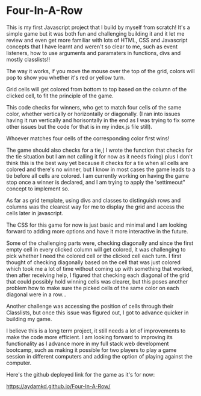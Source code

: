 # Four-In-A-Row

This is my first Javascript project that I build by myself from scratch! It's a simple game but it was both fun and challenging building it and it let me review and even get more familiar with lots of HTML, CSS and Javascript concepts that I have learnt and weren't so clear to me, such as event listeners, how to use arguments and paramaters in functions, divs and mostly classlists!! 

The way it works, if you move the mouse over the top of the grid, colors will pop to show you whether it's red or yellow turn.

Grid cells will get colored from bottom to top based on the column of the clicked cell, to fit the principle of the game. 

This code checks for winners, who get to match four cells of the same color, whether vertically or horizontally or diagonally. (I ran into issues having it run vertically and horisontally in the end as I was trying to fix some other issues but the code for that is in my index.js file still).

Whoever matches four cells of the corresponding color first wins!

The game should also checks for a tie,( I wrote the function that checks for the tie situation but I am not calling it for now as it needs fixing) plus I don't think this is the best way yet because it checks for a tie when all cells are colored and there's no winner, but I know in most cases the game leads to a tie before all cells are colored. I am currently working on having the game stop once a winner is declared, and I am trying to apply the 'settimeout" concept to implement so. 

As far as grid template, using divs and classes to distinguish rows and columns was the clearest way for me to display the grid and access the cells later in javascript. 

The CSS for this game for now is just basic and minimal and I am looking forward to adding more options and have it more interactive in the future.

Some of the challenging parts were, checking diagonally and since the first empty cell in every clicked column will get colored, it was challenging to pick whether I need the colored cell or the clicked cell each turn. I first thought of checking diagonally based on the cell that was just colored which took me a lot of time without coming up with something that worked, then after receiving help, I figured that checking each diagonal of the grid that could possibly hold winning cells was clearer, but this poses another problem how to make sure the picked cells of the same color on each diagonal were in a row...

Another challenge was accessing the position of cells through their Classlists, but once this issue was figured out, I got to advance quicker in building my game. 

I believe this is a long term project, it still needs a lot of improvements to make the code more efficient. I am looking forward to improving its functionality as I advance more in my full stack web development bootcamp, such as making it possible for two players to play a game session in different computers and adding the option of playing against the computer. 

Here's the github deployed link for the game as it's for now:

https://aydamkd.github.io/Four-In-A-Row/

